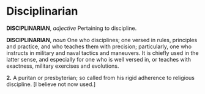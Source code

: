 # Disciplinarian

**DISCIPLINARIAN**, _adjective_ Pertaining to discipline.

**DISCIPLINARIAN**, _noun_ One who disciplines; one versed in rules, principles and practice, and who teaches them with precision; particularly, one who instructs in military and naval tactics and maneuvers. It is chiefly used in the latter sense, and especially for one who is well versed in, or teaches with exactness, military exercises and evolutions.

**2.** A puritan or presbyterian; so called from his rigid adherence to religious discipline. \[I believe not now used.\]